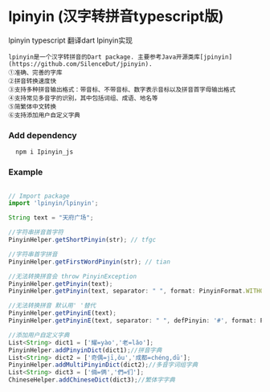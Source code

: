 # lpinyin (汉字转拼音typescript版)

lpinyin typescript 翻译dart lpinyin实现
>>

    lpinyin是一个汉字转拼音的Dart package. 主要参考Java开源类库[jpinyin](https://github.com/SilenceDut/jpinyin).  
    ①准确、完善的字库  
    ②拼音转换速度快  
    ③支持多种拼音输出格式：带音标、不带音标、数字表示音标以及拼音首字母输出格式  
    ④支持常见多音字的识别，其中包括词组、成语、地名等  
    ⑤简繁体中文转换  
    ⑥支持添加用户自定义字典
>>
### Add dependency

``` cli
  npm i Ipinyin_js
```

### Example

``` js

// Import package
import 'lpinyin/lpinyin';

String text = "天府广场";

//字符串拼音首字符
PinyinHelper.getShortPinyin(str); // tfgc

//字符串首字拼音
PinyinHelper.getFirstWordPinyin(str); // tian

//无法转换拼音会 throw PinyinException
PinyinHelper.getPinyin(text);
PinyinHelper.getPinyin(text, separator: " ", format: PinyinFormat.WITHOUT_TONE);//tian fu guang chang

//无法转换拼音 默认用' '替代
PinyinHelper.getPinyinE(text);
PinyinHelper.getPinyinE(text, separator: " ", defPinyin: '#', format: PinyinFormat.WITHOUT_TONE);//tian fu guang chang

//添加用户自定义字典
List<String> dict1 = ['耀=yào','老=lǎo'];
PinyinHelper.addPinyinDict(dict1);//拼音字典
List<String> dict2 = ['奇偶=jī,ǒu','成都=chéng,dū'];
PinyinHelper.addMultiPinyinDict(dict2);//多音字词组字典
List<String> dict3 = ['倆=俩','們=们'];
ChineseHelper.addChineseDict(dict3);//繁体字字典

```
